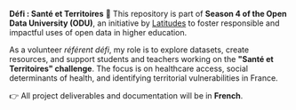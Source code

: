 **Défi : Santé et Territoires** 🏥
This repository is part of **Season 4 of the Open Data University (ODU)**, an initiative by [Latitudes](https://www.latitudes.cc/) to foster responsible and impactful uses of open data in higher education.

As a volunteer *référent défi*, my role is to explore datasets, create resources, and support students and teachers working on the **"Santé et Territoires" challenge**. The focus is on healthcare access, social determinants of health, and identifying territorial vulnerabilities in France.

👉 All project deliverables and documentation will be in **French**.
